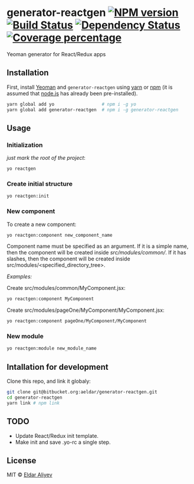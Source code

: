 generator-reactgen [![NPM version][npm-image]][npm-url] [![Build Status][travis-image]][travis-url] [![Dependency Status][daviddm-image]][daviddm-url] [![Coverage percentage][coveralls-image]][coveralls-url]
==================
Yeoman generator for React/Redux apps

Installation
------------

First, install [Yeoman](http://yeoman.io) and `generator-reactgen` using [yarn](https://yarnpkg.com) or [npm](https://www.npmjs.com/)
 (it is assumed that [node.js](https://nodejs.org/) has already been pre-installed).

```bash
yarn global add yo                  # npm i -g yo
yarn global add generator-reactgen  # npm i -g generator-reactgen
```

Usage
-----

### Initialization
_just mark the root of the project_:

```bash
yo reactgen
```

### Create initial structure

```bash
yo reactgen:init
```

### New component

To create a new component:

```bash
yo reactgen:component new_component_name
```

Component name must be specified as an argument.
 If it is a simple name, then the component will be created inside _src/modules/common/_.
 If it has slashes, then the component will be created inside src/modules/<specified_directory_tree>.

_Examples:_

Create src/modules/common/MyComponent.jsx:
```bash
yo reactgen:component MyComponent
```

Create src/modules/pageOne/MyComponent/MyComponent.jsx:
```bash
yo reactgen:component pageOne/MyComponent/MyComponent
```

### New module

```bash
yo reactgen:module new_module_name
```

Intallation for development
---------------------------

Clone this repo, and link it globaly:

```bash
git clone git@bitbucket.org:aeldar/generator-reactgen.git
cd generator-reactgen
yarn link # npm link
```

TODO
----
* Update React/Redux init template.
* Make init and save .yo-rc a single step.

License
-------

MIT © [Eldar Aliyev]()


[npm-image]: https://badge.fury.io/js/generator-reactgen.svg
[npm-url]: https://npmjs.org/package/generator-reactgen
[travis-image]: https://travis-ci.org/aeldar/generator-reactgen.svg?branch=master
[travis-url]: https://travis-ci.org/aeldar/generator-reactgen
[daviddm-image]: https://david-dm.org/aeldar/generator-reactgen.svg?theme=shields.io
[daviddm-url]: https://david-dm.org/aeldar/generator-reactgen
[coveralls-image]: https://coveralls.io/repos/aeldar/generator-reactgen/badge.svg
[coveralls-url]: https://coveralls.io/r/aeldar/generator-reactgen

